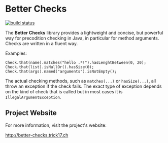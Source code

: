 # Better Checks

[![build status](https://travis-ci.org/rolve/better-checks.svg)](https://travis-ci.org/rolve/better-checks)

The **Better Checks** library provides a lightweight and concise, but powerful way for precodition checking in Java, in particular for method arguments. Checks are written in a fluent way.

Examples:

    Check.that(name).matches("hello .*!").hasLenghtBetween(0, 20);
    Check.that(list).isNullOr().hasSize(0);
    Check.that(args).named("arguments").isNotEmpty();

The actual checking methods, such as `matches(...)` or `hasSize(...)`, all throw an exception if the check fails. The exact type of exception depends on the kind of check that is called but in most cases it is `IllegalArgumentException`.

## Project Website

For more information, visit the project's website:

<http://better-checks.trick17.ch>
